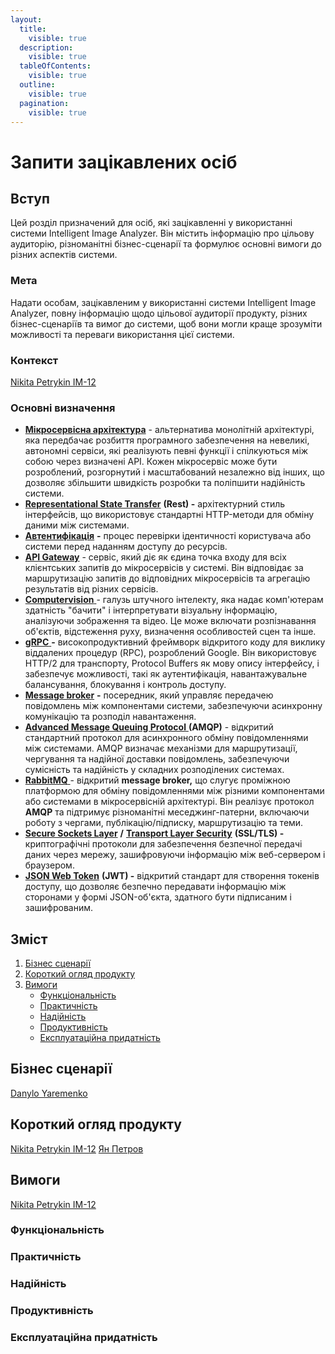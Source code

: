 ```yaml
---
layout:
  title:
    visible: true
  description:
    visible: true
  tableOfContents:
    visible: true
  outline:
    visible: true
  pagination:
    visible: true
---
```


# Запити зацікавлених осіб

## Вступ

Цей розділ призначений для осіб, які зацікавленні у використанні системи Intelligent Image Analyzer. Він містить інформацію про цільову аудиторію, різноманітні бізнес-сценарії та формулює основні вимоги до різних аспектів системи.

### Мета

Надати особам, зацікавленим у використанні системи Intelligent Image Analyzer, повну інформацію щодо цільової аудиторії продукту, різних бізнес-сценаріїв та вимог до системи, щоб вони могли краще зрозуміти можливості та переваги використання цієї системи.

### Контекст

[Nikita Petrykin IM-12](https://app.gitbook.com/u/O7OOh7JkgVa97j3Fj2bFHnJcEez1 "mention")

### Основні визначення

* [**Мікросервісна архітектура**](https://medium.com/@IvanZmerzlyi/microservices-architecture-461687045b3d) - альтернатива монолітній архітектурі, яка передбачає розбиття програмного забезпечення на невеликі, автономні сервіси, які реалізують певні функції і спілкуються між собою через визначені API. Кожен мікросервіс може бути розроблений, розгорнутий і масштабований незалежно від інших, що дозволяє збільшити швидкість розробки та поліпшити надійність системи.
* [**Representational State Transfer**](https://uk.wikipedia.org/wiki/REST) **(Rest) -** архітектурний стиль інтерфейсів, що використовує стандартні HTTP-методи для обміну даними між системами.
* [**Автентифікація**](https://uk.wikipedia.org/wiki/%D0%90%D0%B2%D1%82%D0%B5%D0%BD%D1%82%D0%B8%D1%84%D1%96%D0%BA%D0%B0%D1%86%D1%96%D1%8F) **-** процес перевірки ідентичності користувача або системи перед наданням доступу до ресурсів.
* [**API Gateway**](https://highload.today/api-gateway-endpoints/) - сервіс, який діє як єдина точка входу для всіх клієнтських запитів до мікросервісів у системі. Він відповідає за маршрутизацію запитів до відповідних мікросервісів та агрегацію результатів від різних сервісів.
* [**Computervision** ](https://en.wikipedia.org/wiki/Computervision)- галузь штучного інтелекту, яка надає комп'ютерам здатність "бачити" і інтерпретувати візуальну інформацію, аналізуючи зображення та відео. Це може включати розпізнавання об'єктів, відстеження руху, визначення особливостей сцен та інше.
* [**gRPC** ](https://uk.wikipedia.org/wiki/GRPC)**-** високопродуктивний фреймворк відкритого коду для виклику віддалених процедур (RPC), розроблений Google. Він використовує HTTP/2 для транспорту, Protocol Buffers як мову опису інтерфейсу, і забезпечує можливості, такі як аутентифікація, навантажувальне балансування, блокування і контроль доступу.
* [**Message broker**](https://en.wikipedia.org/wiki/Message\_broker) **-** посередник, який управляє передачею повідомлень між компонентами системи, забезпечуючи асинхронну комунікацію та розподіл навантаження.
* [**Advanced Message Queuing Protocol** ](https://uk.wikipedia.org/wiki/AMQP)**(AMQP)** - відкритий стандартний протокол для асинхронного обміну повідомленнями між системами. AMQP визначає механізми для маршрутизації, чергування та надійної доставки повідомлень, забезпечуючи сумісність та надійність у складних розподілених системах.
* [**RabbitMQ** ](https://en.wikipedia.org/wiki/RabbitMQ)- відкритий **message broker,** що слугує проміжною платформою для обміну повідомленнями між різними компонентами або системами в мікросервісній архітектурі. Він реалізує протокол **AMQP** та підтримує різноманітні меседжинг-патерни, включаючи роботу з чергами, публікацію/підписку, маршрутизацію та теми.
* [**Secure Sockets Layer**](https://uk.wikipedia.org/wiki/SSL) **/** [**Transport Layer Security**](https://uk.wikipedia.org/wiki/Transport\_Layer\_Security) **(SSL/TLS) -** криптографічні протоколи для забезпечення безпечної передачі даних через мережу, зашифровуючи інформацію між веб-сервером і браузером.
* [**JSON Web Token**](https://uk.wikipedia.org/wiki/JSON\_Web\_Token) **(JWT) -** відкритий стандарт для створення токенів доступу, що дозволяє безпечно передавати інформацію між сторонами у формі JSON-об'єкта, здатного бути підписаним і зашифрованим.

## Зміст

1. [Бізнес сценарії](./#biznes-scenariyi)
2. [Короткий огляд продукту](./#korotkii-oglyad-produktu)
3. [Вимоги](./#vimogi)
   * [Функціональність](./#funkcionalnist)
   * [Практичність](./#praktichnist)
   * [Надійність](./#nadiinist)
   * [Продуктивність](./#produktivnist)
   * [Експлуатаційна придатність](./#ekspluataciina-pridatnist)

## Бізнес сценарії

[Danylo Yaremenko](https://app.gitbook.com/u/gTTb7bVysOYyu1oDZncHsjDD8Wn2 "mention")

## Короткий огляд продукту

[Nikita Petrykin IM-12](https://app.gitbook.com/u/O7OOh7JkgVa97j3Fj2bFHnJcEez1 "mention") [Ян Петров](https://app.gitbook.com/u/3wChjHgmHcd0YAQ1dGxMrUIeaPB2 "mention")

## Вимоги

[Nikita Petrykin IM-12](https://app.gitbook.com/u/O7OOh7JkgVa97j3Fj2bFHnJcEez1 "mention")

### Функціональність



### Практичність



### Надійність



### Продуктивність



### Експлуатаційна придатність
